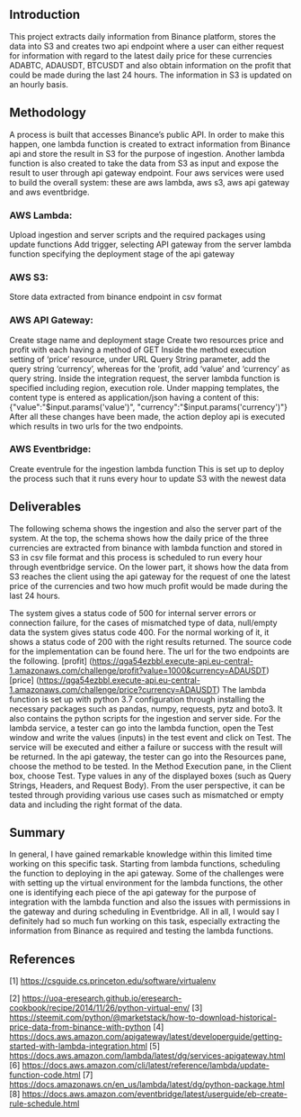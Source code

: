 
## Introduction
This project extracts daily information from Binance platform, stores the data into S3 and creates two api endpoint where a user can either request for information with regard to the latest daily price for these currencies ADABTC, ADAUSDT, BTCUSDT and also obtain information on the profit that could be made during the last 24 hours. The information in S3 is updated on an hourly basis.
## Methodology
A process is built that accesses Binance’s public API. In order to make this happen, one lambda function is created to extract information from Binance api and store the result in S3 for the purpose of ingestion. Another lambda function is also created to take the data from S3 as input and expose the result to user through api gateway endpoint. Four aws services were used to build the overall system: these are aws lambda, aws s3, aws api gateway and aws eventbridge.
### AWS Lambda:
Upload ingestion and server scripts and the required packages using update functions 
Add trigger, selecting API gateway from the server lambda function specifying the deployment stage of the api gateway
### AWS S3:
Store data extracted from binance endpoint in csv format
### AWS API Gateway:
Create stage name and deployment stage
Create two resources price and profit with each having a method of GET
Inside the method execution setting of ‘price’ resource, under URL Query String parameter, add the query string ‘currency’, whereas for the ‘profit, add ‘value’ and ‘currency’ as query string.
Inside the integration request, the server lambda function is specified including region, execution role. Under mapping templates, the content type is entered as application/json having a content of this: {"value":"$input.params('value')",
                                                                             "currency":"$input.params('currency')"}
After all these changes have been made, the action deploy api is executed which results in two urls for the two endpoints.
### AWS Eventbridge:
Create eventrule for the ingestion lambda function
This is set up to deploy the process such that it runs every hour to update S3 with the newest data
## Deliverables
The following schema shows the ingestion and also the server part of the system. At the top, the schema shows how the daily price of the three currencies are extracted from binance with lambda function and stored in S3 in csv file format and this process is scheduled to run every hour through eventbridge service. On the lower part, it shows how the data from S3 reaches the client using the api gateway for the request of one the latest price of the currencies and two how much profit would be made during the last 24 hours.


The system gives a status code of 500 for internal server errors or connection failure, for the cases of mismatched type of data, null/empty data the system gives status code 400. For the normal working of it, it shows a status code of 200 with the right results returned.
The source code for the implementation can be found here. The url for the two endpoints are the following.
[profit] (https://qga54ezbbl.execute-api.eu-central-1.amazonaws.com/challenge/profit?value=1000&currency=ADAUSDT)
[price] (https://qga54ezbbl.execute-api.eu-central-1.amazonaws.com/challenge/price?currency=ADAUSDT)
The lambda function is set up with python 3.7 configuration through installing the necessary packages such as pandas, numpy, requests, pytz and boto3. It also contains the python scripts for the ingestion and server side. 
For the lambda service, a tester can go into the lambda function, open the Test window and write the values (inputs) in the test event and click on Test. The service will be executed and either a failure or success with the result will be returned. In the api gateway, the tester can go into the Resources pane, choose the method to be tested. In the Method Execution pane, in the Client box, choose Test. Type values in any of the displayed boxes (such as Query Strings, Headers, and Request Body). From the user perspective, it can be tested through providing various use cases such as mismatched or empty data and including the right format of the data.
## Summary
In general, I have gained remarkable knowledge within this limited time working on this specific task. Starting from lambda functions, scheduling the function to deploying in the api gateway. Some of the challenges were with setting up the virtual environment for the lambda functions, the other one is identifying each piece of the api gateway for the purpose of integration with the lambda function and also the issues with permissions in the gateway and during scheduling in Eventbridge. All in all, I would say I definitely had so much fun working on this task, especially extracting the information from Binance as required and testing the lambda functions.
## References
[1] https://csguide.cs.princeton.edu/software/virtualenv

[2] https://uoa-eresearch.github.io/eresearch-cookbook/recipe/2014/11/26/python-virtual-env/
[3] https://steemit.com/python/@marketstack/how-to-download-historical-price-data-from-binance-with-python
[4] https://docs.aws.amazon.com/apigateway/latest/developerguide/getting-started-with-lambda-integration.html
[5] https://docs.aws.amazon.com/lambda/latest/dg/services-apigateway.html
[6] https://docs.aws.amazon.com/cli/latest/reference/lambda/update-function-code.html
[7] https://docs.amazonaws.cn/en_us/lambda/latest/dg/python-package.html
[8] https://docs.aws.amazon.com/eventbridge/latest/userguide/eb-create-rule-schedule.html

